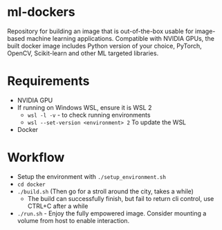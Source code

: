 # ml-dockers
Repository for building an image that is out-of-the-box usable for image-based machine learning applications.
Compatible with NVIDIA GPUs, the built docker image includes Python version of your choice,
PyTorch, OpenCV, Scikit-learn and other ML targeted libraries. 

# Requirements
- NVIDIA GPU
- If running on Windows WSL, ensure it is WSL 2
	- `wsl -l -v` - to check running environments
	- `wsl --set-version <environment> 2` To update the WSL
- Docker

# Workflow

- Setup the environment with `./setup_environment.sh`
- `cd docker`
- `./build.sh` (Then go for a stroll around the city, takes a while)
	- The build can successfully finish, but fail to return cli control, use CTRL+C after a while
- `./run.sh` - Enjoy the fully empowered image. Consider mounting a volume from host to enable interaction.


